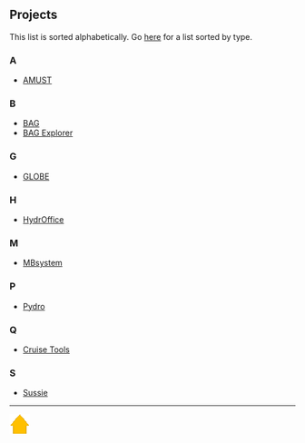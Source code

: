 ## Projects

This list is sorted alphabetically. Go [here](projects_by_type.md) for a list sorted by type.

### A

* [AMUST](projects/amust.md)
  
### B

* [BAG](projects/bag.md)
* [BAG Explorer](projects/bag_explorer.md)

### G
* [GLOBE](projects/globe.md)

### H

* [HydrOffice](projects/hydroffice.md)

### M

* [MBsystem](projects/mbsystem.md)

### P

* [Pydro](projects/pydro.md)

### Q

* [Cruise Tools](projects/CruiseTools.md)

### S

* [Sussie](projects/sussie/index.md)


***

[![Go to Main Page](resources/home.png)](index.html)
